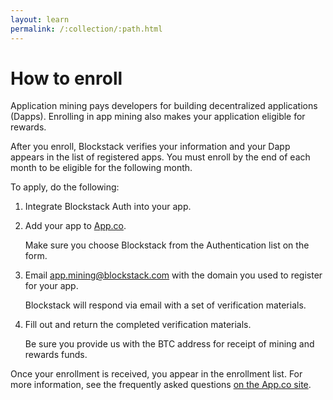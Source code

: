 ```yaml
---
layout: learn
permalink: /:collection/:path.html
---
```

# How to enroll

Application mining pays developers for building decentralized applications
(Dapps). Enrolling in app mining also makes your application eligible for
rewards.

After you enroll, Blockstack verifies your information and your Dapp appears in
the list of registered apps. You must enroll by the end of each month to be
eligible for the following month.

To apply, do the following:

1. Integrate Blockstack Auth into your app.

2. Add your app to <a href="https://app.co/submit" target="\_blank">App.co</a>.

   Make sure you choose Blockstack from the Authentication list on the form.

3. Email <app.mining@blockstack.com> with the domain you used to register for your app.

   Blockstack will respond via email with a set of verification materials.

4. Fill out and return the completed verification materials.

   Be sure you provide us with the BTC address for receipt of mining and rewards funds.

Once your enrollment is received, you appear in the enrollment list. For more information, see the frequently asked questions [on the App.co site](https://app.co/mining#faq).
